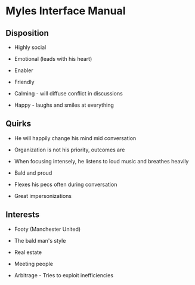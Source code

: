 # Myles Interface Manual

## Disposition

* Highly social

* Emotional (leads with his heart)

* Enabler

* Friendly

* Calming - will diffuse conflict in discussions

* Happy - laughs and smiles at everything

## Quirks

* He will happily change his mind mid conversation

* Organization is not his priority, outcomes are

* When focusing intensely, he listens to loud music and breathes heavily

* Bald and proud

* Flexes his pecs often during conversation

* Great impersonizations

## Interests

* Footy (Manchester United)

* The bald man's style

* Real estate

* Meeting people

* Arbitrage - Tries to exploit inefficiencies
